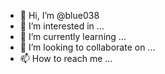 - 👋 Hi, I’m @blue038
- 👀 I’m interested in ...
- 🌱 I’m currently learning ...
- 💞️ I’m looking to collaborate on ...
- 📫 How to reach me ...

<!---
blue038/blue038 is a ✨ special ✨ repository because its `README.md` (this file) appears on your GitHub profile.
You can click the Preview link to take a look at your changes.
--->

